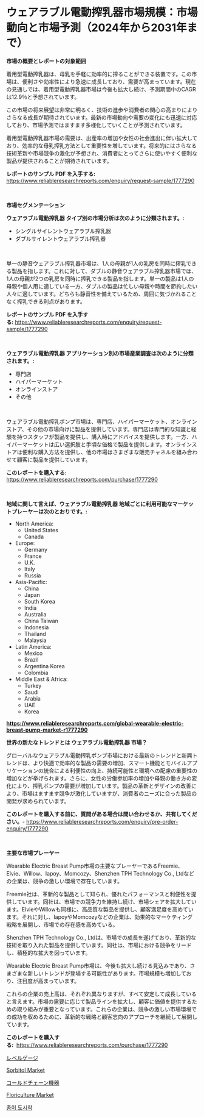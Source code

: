<p><h1>ウェアラブル電動搾乳器市場規模：市場動向と市場予測（2024年から2031年まで）</h1></p><p><strong>市場の概要とレポートの対象範囲</strong></p>
<p><p>着用型電動搾乳器は、母乳を手軽に効率的に搾ることができる装置です。この市場は、便利さや効率性により急速に成長しており、需要が高まっています。現在の見通しでは、着用型電動搾乳器市場は今後も拡大し続け、予測期間中のCAGRは12.9％と予想されています。</p><p>この市場の将来展望は非常に明るく、技術の進歩や消費者の関心の高まりによりさらなる成長が期待されています。最新の市場動向や需要の変化にも迅速に対応しており、市場予測ではますます多様化していくことが予測されています。</p><p>着用型電動搾乳器市場の需要は、出産率の増加や女性の社会進出に伴い拡大しており、効率的な母乳搾乳方法として重要性を増しています。将来的にはさらなる技術革新や市場競争の激化が予想され、消費者にとってさらに使いやすく便利な製品が提供されることが期待されています。</p></p>
<p><strong>レポートのサンプル PDF を入手する:</strong> <a href="https://www.reliableresearchreports.com/enquiry/request-sample/1777290">https://www.reliableresearchreports.com/enquiry/request-sample/1777290</a></p>
<p>&nbsp;</p>
<p><strong>市場セグメンテーション</strong></p>
<p><strong>ウェアラブル電動搾乳器 タイプ別の市場分析は次のように分類されます。:</strong></p>
<p><ul><li>シングルサイレントウェアラブル搾乳器</li><li>ダブルサイレントウェアラブル搾乳器</li></ul></p>
<p>&nbsp;</p>
<p><p>単一の静音ウェアラブル搾乳器市場は、1人の母親が1人の乳房を同時に搾乳できる製品を指します。これに対して、ダブルの静音ウェアラブル搾乳器市場では、1人の母親が2つの乳房を同時に搾乳できる製品を指します。単一の製品は1人の母親や個人用に適している一方、ダブルの製品は忙しい母親や時間を節約したい人々に適しています。どちらも静音性を備えているため、周囲に気づかれることなく搾乳できる利点があります。</p></p>
<p><strong>レポートのサンプル PDF を入手する:</strong>&nbsp;<a href="https://www.reliableresearchreports.com/enquiry/request-sample/1777290">https://www.reliableresearchreports.com/enquiry/request-sample/1777290</a></p>
<p>&nbsp;</p>
<p><strong> ウェアラブル電動搾乳器 アプリケーション別の市場産業調査は次のように分類されます。:</strong></p>
<p><ul><li>専門店</li><li>ハイパーマーケット</li><li>オンラインストア</li><li>その他</li></ul></p>
<p>&nbsp;</p>
<p><p>ウェアラブル電動搾乳ポンプ市場は、専門店、ハイパーマーケット、オンラインストア、その他の市場向けに製品を提供しています。専門店は専門的な知識と経験を持つスタッフが製品を提供し、購入時にアドバイスを提供します。一方、ハイパーマーケットは広い選択肢と手頃な価格で製品を提供します。オンラインストアは便利な購入方法を提供し、他の市場はさまざまな販売チャネルを組み合わせて顧客に製品を提供しています。</p></p>
<p><strong>このレポートを購入する:</strong>&nbsp; <a href="https://www.reliableresearchreports.com/purchase/1777290">https://www.reliableresearchreports.com/purchase/1777290</a></p>
<p>&nbsp;</p>
<p><strong>地域に関して言えば、ウェアラブル電動搾乳器 地域ごとに利用可能なマーケットプレーヤーは次のとおりです。:</strong></p>
<p><ul>
    <li>
        North America:
        <ul>
            <li>United States</li>
            <li>Canada</li>
        </ul>
    </li>
    <li>
        Europe:
        <ul>
            <li>Germany</li>
            <li>France</li>
            <li>U.K.</li>
            <li>Italy</li>
            <li>Russia</li>
        </ul>
    </li>
    <li>
        Asia-Pacific:
        <ul>
            <li>China</li>
            <li>Japan</li>
            <li>South Korea</li>
            <li>India</li>
            <li>Australia</li>
            <li>China Taiwan</li>
            <li>Indonesia</li>
            <li>Thailand</li>
            <li>Malaysia</li>
        </ul>
    </li>
    <li>
        Latin America:
        <ul>
            <li>Mexico</li>
            <li>Brazil</li>
            <li>Argentina Korea</li>
            <li>Colombia</li>
        </ul>
    </li>
    <li>
        Middle East & Africa:
        <ul>
            <li>Turkey</li>
            <li>Saudi</li>
            <li>Arabia</li>
            <li>UAE</li>
            <li>Korea</li>
        </ul>
    </li>
    </ul></p>
<p><strong><a href="https://www.reliableresearchreports.com/global-wearable-electric-breast-pump-market-r1777290">https://www.reliableresearchreports.com/global-wearable-electric-breast-pump-market-r1777290</a></strong>&nbsp;</p>
<p><strong>世界の新たなトレンドとは ウェアラブル電動搾乳器 市場？</strong></p>
<p><p>グローバルなウェアラブル電動搾乳ポンプ市場における最新のトレンドと新興トレンドは、より快適で効率的な製品の需要の増加、スマート機能とモバイルアプリケーションの統合による利便性の向上、持続可能性と環境への配慮の重要性の増加などが挙げられます。さらに、女性の労働参加率の増加や母親の働き方の変化により、搾乳ポンプの需要が増加しています。製品の革新とデザインの改善により、市場はますます競争が激化していますが、消費者のニーズに合った製品の開発が求められています。</p></p>
<p><strong>このレポートを購入する前に、質問がある場合は問い合わせるか、共有してください。</strong>- <a href="https://www.reliableresearchreports.com/enquiry/pre-order-enquiry/1777290">https://www.reliableresearchreports.com/enquiry/pre-order-enquiry/1777290</a></p>
<p>&nbsp;</p>
<p><strong>主要な市場プレーヤー</strong></p>
<p><p>Wearable Electric Breast Pump市場の主要なプレーヤーであるFreemie、Elvie、Willow、Iapoy、Momcozy、Shenzhen TPH Technology Co., Ltdなどの企業は、競争の激しい環境で存在しています。</p><p>Freemie社は、革新的な製品として知られ、優れたパフォーマンスと利便性を提供しています。同社は、市場での競争力を維持し続け、市場シェアを拡大しています。ElvieやWillowも同様に、高品質な製品を提供し、顧客満足度を高めています。それに対し、IapoyやMomcozyなどの企業は、効果的なマーケティング戦略を展開し、市場での存在感を高めている。</p><p>Shenzhen TPH Technology Co., Ltdは、市場での成長を遂げており、革新的な技術を取り入れた製品を提供しています。同社は、市場における競争をリードし、積極的な拡大を図っています。</p><p>Wearable Electric Breast Pump市場は、今後も拡大し続ける見込みであり、さまざまな新しいトレンドが登場する可能性があります。市場規模も増加しており、注目度が高まっています。</p><p>これらの企業の売上高は、それぞれ異なりますが、すべて安定して成長していると言えます。市場の需要に応じて製品ラインを拡大し、顧客に価値を提供するための取り組みが重要となっています。これらの企業は、競争の激しい市場環境での成功を収めるために、革新的な戦略と顧客志向のアプローチを継続して展開しています。</p></p>
<p><strong>このレポートを購入する:</strong>&nbsp;&nbsp;<a href="https://www.reliableresearchreports.com/purchase/1777290">https://www.reliableresearchreports.com/purchase/1777290</a></p>
<p><p><a href="https://medium.com/@nicolaseller56452023/%E3%83%AC%E3%83%99%E3%83%AB-%E3%82%B2%E3%83%BC%E3%82%B8%E5%B8%82%E5%A0%B4%E5%B1%95%E6%9C%9B-%E6%A5%AD%E7%95%8C%E3%81%AE%E6%A6%82%E8%A6%81%E3%81%A8%E4%BA%88%E6%B8%AC-2024%E5%B9%B4%E3%81%8B%E3%82%892031%E5%B9%B4-959cb3a3747d">レベルゲージ</a></p><p><a href="https://github.com/kufem1/Market-Research-Report-List-2/blob/main/sorbitol-market.md">Sorbitol Market</a></p><p><a href="https://medium.com/@jarredmertz53/%E5%86%B7%E8%94%B5%E3%83%A6%E3%83%8B%E3%83%83%E3%83%88%E5%B8%82%E5%A0%B4%E8%A6%8F%E6%A8%A1-cagr-%E5%8B%95%E5%90%91-2024%E5%B9%B4-2030%E5%B9%B4-58fb9ea82f8e">コールドチェーン機器</a></p><p><a href="https://github.com/singletonthaxterkelliehr2df/Market-Research-Report-List-2/blob/main/floriculture-market.md">Floriculture Market</a></p><p><a href="https://medium.com/@seanturner6262/%EC%A2%85%EC%9D%B4-%EB%8F%84%EC%8B%9C%EB%9D%BD-%EC%83%81%EC%9E%90-%EC%8B%9C%EC%9E%A5%EC%9D%80-%EC%8B%9C%EC%9E%A5-%EC%A0%90%EC%9C%A0%EC%9C%A8-%EA%B7%9C%EB%AA%A8-%EB%B0%8F-2031%EB%85%84%EA%B9%8C%EC%A7%80-%EC%A0%84%EB%A7%9D%EC%97%90-%EC%A4%91%EC%A0%90%EC%9D%84-%EB%91%A1%EB%8B%88%EB%8B%A4-107242955c3b">종이 도시락</a></p></p>